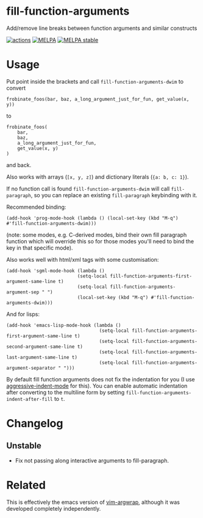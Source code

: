 # fill-function-arguments
Add/remove line breaks between function arguments and similar constructs

[![actions](https://github.com/davidshepherd7/fill-function-arguments/workflows/CI/badge.svg)](https://github.com/davidshepherd7/fill-function-arguments/actions)
[![MELPA](https://melpa.org/packages/fill-function-arguments-badge.svg)](https://melpa.org/#/fill-function-arguments)
[![MELPA stable](http://stable.melpa.org/packages/fill-function-arguments-badge.svg)](http://stable.melpa.org/#/fill-function-arguments)

# Usage

Put point inside the brackets and call `fill-function-arguments-dwim` to convert

    frobinate_foos(bar, baz, a_long_argument_just_for_fun, get_value(x, y))

to
    
    frobinate_foos(
        bar,
        baz,
        a_long_argument_just_for_fun,
        get_value(x, y)
    )
    
and back.

Also works with arrays (`[x, y, z]`) and dictionary literals (`{a: b, c: 1}`).

If no function call is found `fill-function-arguments-dwim` will call `fill-paragraph`, 
so you can replace an existing `fill-paragraph` keybinding with it.

Recommended binding:

    (add-hook 'prog-mode-hook (lambda () (local-set-key (kbd "M-q") #'fill-function-arguments-dwim)))

(note: some modes, e.g. C-derived modes, bind their own fill paragraph function which will override this so for those modes you'll need to bind the key in that specific mode).

Also works well with html/xml tags with some customisation:

    (add-hook 'sgml-mode-hook (lambda ()
                              (setq-local fill-function-arguments-first-argument-same-line t)
                              (setq-local fill-function-arguments-argument-sep " ")
                              (local-set-key (kbd "M-q") #'fill-function-arguments-dwim)))

And for lisps:

    (add-hook 'emacs-lisp-mode-hook (lambda ()
                                      (setq-local fill-function-arguments-first-argument-same-line t)
                                      (setq-local fill-function-arguments-second-argument-same-line t)
                                      (setq-local fill-function-arguments-last-argument-same-line t)
                                      (setq-local fill-function-arguments-argument-separator " ")))


By default fill function arguments does not fix the indentation for you (I use
[aggressive-indent-mode](https://github.com/Malabarba/aggressive-indent-mode)
for this). You can enable automatic indentation after converting to the
multiline form by setting `fill-function-arguments-indent-after-fill` to `t`.

# Changelog

## Unstable

* Fix not passing along interactive arguments to fill-paragraph.

# Related

This is effectively the emacs version of
[vim-argwrap](https://github.com/FooSoft/vim-argwrap), although it was developed
completely independently.
